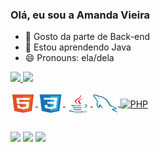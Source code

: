### Olá, eu sou a Amanda Vieira

- 🔭 Gosto da parte de Back-end
- 🌱 Estou aprendendo Java
- 😄 Pronouns: ela/dela

 <div>
  <a href="https://github.com/amandaaa-vr">
  <img height="170em" src="https://github-readme-stats.vercel.app/api?username=amandaaa-vr&show_icons=true&theme=dracula&include_all_commits=true&count_private=true"/>
  <img height="170em" src="https://github-readme-stats.vercel.app/api/top-langs/?username=amandaaa-vr&layout=compact&langs_count=7&theme=dracula"/>
</div>
  
<div style="display: inline_block"><br>
  <img align="center" alt="HTML" height="30" width="40" src="https://raw.githubusercontent.com/devicons/devicon/master/icons/html5/html5-original.svg">
  <img align="center" alt="CSS" height="30" width="40" src="https://raw.githubusercontent.com/devicons/devicon/master/icons/css3/css3-original.svg">
  <img align="center" alt="Java" height="30" width="40" src="https://raw.githubusercontent.com/devicons/devicon/master/icons/java/java-original.svg">
  <img align="center" alt="MySQL" height="30" width="40" src="https://raw.githubusercontent.com/devicons/devicon/master/icons/mysql/mysql-original.svg">
  <img align="center" alt="PHP" height="30" width="40" src="https://cdn.jsdelivr.net/gh/devicons/devicon/icons/php/php-plain.svg">


</div>
 
 ##
  
 <div> 
  <a href="https://www.linkedin.com/in/amanda-vieira10/" target="_blank"><img src="https://img.shields.io/badge/-LinkedIn-%230077B5?style=for-the-badge&logo=linkedin&logoColor=white" target="_blank"></a> 
  <a href="https://www.instagram.com/amandaa.vr/" target="_blank"><img src="https://img.shields.io/badge/-Instagram-%23E4405F?style=for-the-badge&logo=instagram&logoColor=white" target="_blank"></a>
  <a href = "mailto:vr.amanda10@gmail.com"><img src="https://img.shields.io/badge/-Gmail-%23333?style=for-the-badge&logo=gmail&logoColor=white" target="_blank"></a>  

  </div>
